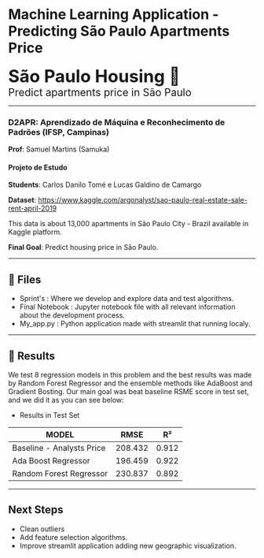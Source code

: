 # Machine Learning Application - Predicting São Paulo Apartments Price

<span style='font-size: 2.5em'><b>São Paulo Housing 🏡</b></span><br/>
<span style='font-size: 1.5em'>Predict apartments price in São Paulo </span>

---

### **D2APR: Aprendizado de Máquina e Reconhecimento de Padrões** (IFSP, Campinas) <br/>
**Prof**: Samuel Martins (Samuka) <br/>

#### Projeto de Estudo

**Students**: Carlos Danilo Tomé e Lucas Galdino de Camargo

**Dataset**: https://www.kaggle.com/argonalyst/sao-paulo-real-estate-sale-rent-april-2019

This data is about 13,000 apartments in São Paulo City - Brazil available in Kaggle platform.

**Final Goal**: Predict housing price in São Paulo.

---

## 🎯 Files
- Sprint's : Where we develop and explore data and test algorithms.
- Final Notebook : Jupyter notebook file with all relevant information about the development process.
- My_app.py : Python application made with streamlit that running localy.

---

## 📄 Results

We test 8 regression models in this problem and the best results was made by Random Forest Regressor and the ensemble methods like AdaBoost and Gradient Bosting. Our main goal was beat baseline RSME score in test set, and we did it as you can see below: 

- Results in Test Set

| MODEL | RMSE | R² | 
| ----- | ---------- | --------- |
| Baseline - Analysts Price | 208.432 | 0.912 |
| Ada Boost Regressor | 196.459 | 0.922 |
| Random Forest Regressor | 230.837 | 0.892 |



---

## Next Steps

- Clean outliers
- Add feature selection algorithms.
- Improve streamlit application adding new geographic visualization.

